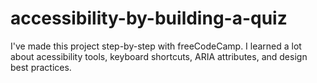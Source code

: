 # accessibility-by-building-a-quiz
I've made this project step-by-step with freeCodeCamp. I learned a lot about acessibility tools, keyboard shortcuts, ARIA attributes, and design best practices.
